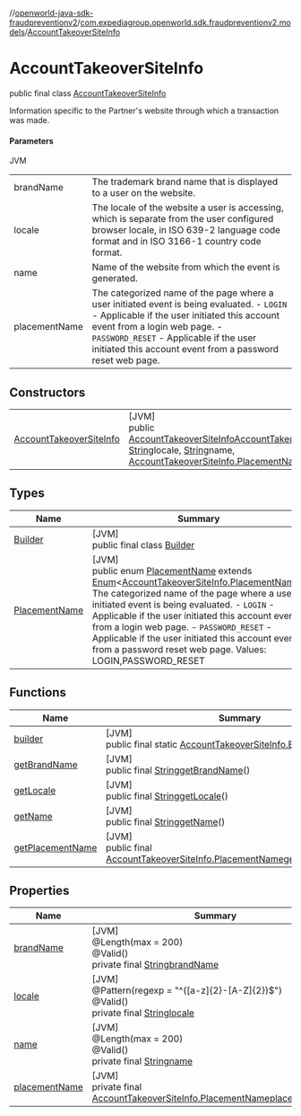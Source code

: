 //[openworld-java-sdk-fraudpreventionv2](../../../index.md)/[com.expediagroup.openworld.sdk.fraudpreventionv2.models](../index.md)/[AccountTakeoverSiteInfo](index.md)

# AccountTakeoverSiteInfo

public final class [AccountTakeoverSiteInfo](index.md)

Information specific to the Partner's website through which a transaction was made.

#### Parameters

JVM

| | |
|---|---|
| brandName | The trademark brand name that is displayed to a user on the website. |
| locale | The locale of the website a user is accessing, which is separate from the user configured browser locale, in ISO 639-2 language code format and in ISO 3166-1 country code format. |
| name | Name of the website from which the event is generated. |
| placementName | The categorized name of the page where a user initiated event is being evaluated. - `LOGIN` - Applicable if the user initiated this account event from a login web page. - `PASSWORD_RESET` - Applicable if the user initiated this account event from a password reset web page. |

## Constructors

| | |
|---|---|
| [AccountTakeoverSiteInfo](-account-takeover-site-info.md) | [JVM]<br>public [AccountTakeoverSiteInfo](index.md)[AccountTakeoverSiteInfo](-account-takeover-site-info.md)([String](https://docs.oracle.com/javase/8/docs/api/java/lang/String.html)brandName, [String](https://docs.oracle.com/javase/8/docs/api/java/lang/String.html)locale, [String](https://docs.oracle.com/javase/8/docs/api/java/lang/String.html)name, [AccountTakeoverSiteInfo.PlacementName](-placement-name/index.md)placementName) |

## Types

| Name | Summary |
|---|---|
| [Builder](-builder/index.md) | [JVM]<br>public final class [Builder](-builder/index.md) |
| [PlacementName](-placement-name/index.md) | [JVM]<br>public enum [PlacementName](-placement-name/index.md) extends [Enum](https://docs.oracle.com/javase/8/docs/api/java/lang/Enum.html)&lt;[AccountTakeoverSiteInfo.PlacementName](-placement-name/index.md)&gt;<br>The categorized name of the page where a user initiated event is being evaluated. - `LOGIN` - Applicable if the user initiated this account event from a login web page. - `PASSWORD_RESET` - Applicable if the user initiated this account event from a password reset web page. Values: LOGIN,PASSWORD_RESET |

## Functions

| Name | Summary |
|---|---|
| [builder](builder.md) | [JVM]<br>public final static [AccountTakeoverSiteInfo.Builder](-builder/index.md)[builder](builder.md)() |
| [getBrandName](get-brand-name.md) | [JVM]<br>public final [String](https://docs.oracle.com/javase/8/docs/api/java/lang/String.html)[getBrandName](get-brand-name.md)() |
| [getLocale](get-locale.md) | [JVM]<br>public final [String](https://docs.oracle.com/javase/8/docs/api/java/lang/String.html)[getLocale](get-locale.md)() |
| [getName](get-name.md) | [JVM]<br>public final [String](https://docs.oracle.com/javase/8/docs/api/java/lang/String.html)[getName](get-name.md)() |
| [getPlacementName](get-placement-name.md) | [JVM]<br>public final [AccountTakeoverSiteInfo.PlacementName](-placement-name/index.md)[getPlacementName](get-placement-name.md)() |

## Properties

| Name | Summary |
|---|---|
| [brandName](index.md#-1012320396%2FProperties%2F-1883119931) | [JVM]<br>@Length(max = 200)<br>@Valid()<br>private final [String](https://docs.oracle.com/javase/8/docs/api/java/lang/String.html)[brandName](index.md#-1012320396%2FProperties%2F-1883119931) |
| [locale](index.md#2064466202%2FProperties%2F-1883119931) | [JVM]<br>@Pattern(regexp = &quot;^([a-z]{2}-[A-Z]{2})$&quot;)<br>@Valid()<br>private final [String](https://docs.oracle.com/javase/8/docs/api/java/lang/String.html)[locale](index.md#2064466202%2FProperties%2F-1883119931) |
| [name](index.md#174223305%2FProperties%2F-1883119931) | [JVM]<br>@Length(max = 200)<br>@Valid()<br>private final [String](https://docs.oracle.com/javase/8/docs/api/java/lang/String.html)[name](index.md#174223305%2FProperties%2F-1883119931) |
| [placementName](index.md#-1210804138%2FProperties%2F-1883119931) | [JVM]<br>private final [AccountTakeoverSiteInfo.PlacementName](-placement-name/index.md)[placementName](index.md#-1210804138%2FProperties%2F-1883119931) |
